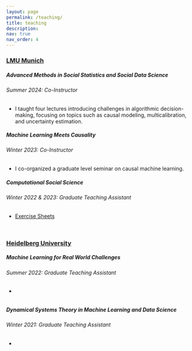 ```yaml
---
layout: page
permalink: /teaching/
title: teaching
description:
nav: true
nav_order: 4
---
```


<h3 style="color: #4b9cd3;" id="lmu"><a href="https://www.lmu.de/en">LMU Munich</a></h3>

<!--  Advanced Methods in Social Statistics and Social Data Science -->
<div class="card mt-3">
  <div class="p-3">
    <div class="row">
      <div class="col-sm-10">
        <h5 id="AMS" class="card-title"> Advanced Methods in Social Statistics and Social Data Science</h5>
        <h6 class="card-subtitle font-italic">Summer 2024: Co-Instructor</h6>
      </div>
    </div>
    <ul class="card-text font-weight-light list-group list-group-flush">
      <li class="list-group-item">
        <div class="row">
          <div class="col-sm-9">
        I taught four lectures introducing challenges in algorithmic decision-making, focusing on topics such as causal modeling, multicalibration, and uncertainty estimation.
          </div>
        </div>
      </li>
    </ul>
  </div>
</div>

<!--  Machine Learning Meets Causality -->
<div class="card mt-3">
  <div class="p-3">
    <div class="row">
      <div class="col-sm-10">
        <h5 id="MLC" class="card-title">Machine Learning Meets Causality</h5>
        <h6 class="card-subtitle font-italic">Winter 2023: Co-Instructor</h6>
      </div>
    </div>
    <ul class="card-text font-weight-light list-group list-group-flush">
      <li class="list-group-item">
        <div class="row">
          <div class="col-sm-9">
        I co-organized a graduate level seminar on causal machine learning.
          </div>
        </div>
      </li>
    </ul>
  </div>
</div>

<!--  Computational Social Science -->
<div class="card mt-3">
  <div class="p-3">
    <div class="row">
      <div class="col-sm-10">
        <h5 id="CSS" class="card-title">Computational Social Science</h5>
        <h6 class="card-subtitle font-italic">Winter 2022 & 2023: Graduate Teaching Assistant</h6>
      </div>
    </div>
    <ul class="card-text font-weight-light list-group list-group-flush">
      <li class="list-group-item">
        <div class="row">
        <div class="col-sm-3">
          <a href="https://github.com/unai-fa/css-lecture">Exercise Sheets</a>
        </div>
        </div>
      </li>
    </ul>
  </div>
</div>

<br>

<h3 style="color: #4b9cd3;" id="hd"><a href="https://www.uni-heidelberg.de/en">Heidelberg University</a></h3>
<!--  Machine Learning for Real World Challenges -->
<div class="card mt-3">
  <div class="p-3">
    <div class="row">
      <div class="col-sm-10">
        <h5 id="MLR" class="card-title">Machine Learning for Real World Challenges</h5>
        <h6 class="card-subtitle font-italic">Summer 2022: Graduate Teaching Assistant</h6>
      </div>
    </div>
    <ul class="card-text font-weight-light list-group list-group-flush">
      <li class="list-group-item">
        <div class="row">
        </div>
      </li>
    </ul>
  </div>
</div>

<!--  Dynamical Systems Theory in Machine Learning and Data Science -->
<div class="card mt-3">
  <div class="p-3">
    <div class="row">
      <div class="col-sm-10">
        <h5 id="MLR" class="card-title">Dynamical Systems Theory in Machine Learning and Data Science</h5>
        <h6 class="card-subtitle font-italic">Winter 2021: Graduate Teaching Assistant</h6>
      </div>
    </div>
    <ul class="card-text font-weight-light list-group list-group-flush">
      <li class="list-group-item">
        <div class="row">
        </div>
      </li>
    </ul>
  </div>
</div>